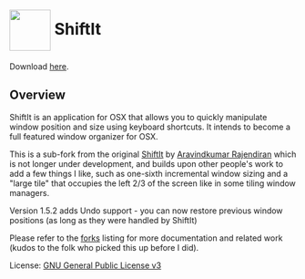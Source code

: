 <h1><img src="https://github.com/rcarmo/ShiftIt/raw/master/artwork/ShiftIt.png" width="72" height="72" valign="middle"/>  ShiftIt</h1>

Download [here](https://github.com/downloads/rcarmo/ShiftIt/20110103-ShiftIt-noX11.zip).

Overview
--------

ShiftIt is an application for OSX that allows you to quickly manipulate window position and size using keyboard shortcuts. It intends to become a full featured window organizer for OSX.

This is a sub-fork from the original [ShiftIt][1] by [Aravindkumar Rajendiran][2] which is not longer under development, and builds upon other people's work to add a few things I like, such as one-sixth incremental window sizing and a "large tile" that occupies the left 2/3 of the screen like in some tiling window managers.

Version 1.5.2 adds Undo support - you can now restore previous window positions (as long as they were handled by ShiftIt)

Please refer to the [forks](https://github.com/rcarmo/ShiftIt/network) listing for more documentation and related work (kudos to the folk who picked this up before I did).

License: [GNU General Public License v3][3]

[1]: http://code.google.com/p/shiftit/
[2]: http://ca.linkedin.com/in/aravind88
[3]: http://www.gnu.org/licenses/gpl.html

